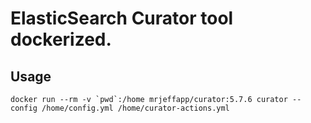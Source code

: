 # ElasticSearch Curator tool dockerized.

## Usage
```
docker run --rm -v `pwd`:/home mrjeffapp/curator:5.7.6 curator --config /home/config.yml /home/curator-actions.yml
```
